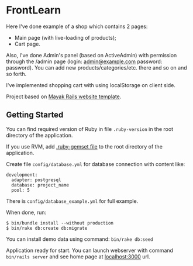 FrontLearn
=================
Here I've done example of a shop which contains 2 pages:
- Main page (with live-loading of products);
- Cart page.

Also, I've done Admin's panel (based on ActiveAdmin) with permission through the /admin page (login: admin@example.com password: password).
You can add new products/categories/etc. there and so on and so forth.

I've implemented shopping cart with using localStorage on client side.

Project based on [Mayak Rails website template](http://mayak.io).

Getting Started
---------------

You can find required version of Ruby in file `.ruby-version` in the root directory of the application.

If you use RVM, add [.ruby-gemset file](http://stackoverflow.com/questions/15708916/use-rvmrc-or-ruby-version-file-to-set-a-project-gemset-with-rvm) to the root directory of the application.

Create file `config/database.yml` for database connection with content like:

    development:
      adapter: postgresql
      database: project_name
      pool: 5

There is `config/database_example.yml` for full example.

When done, run:

    $ bin/bundle install --without production
    $ bin/rake db:create db:migrate

You can install demo data using command: `bin/rake db:seed`

Application ready for start. You can launch webserver with command `bin/rails server` and see home page at [localhost:3000](http://localhost:3000/) url.
